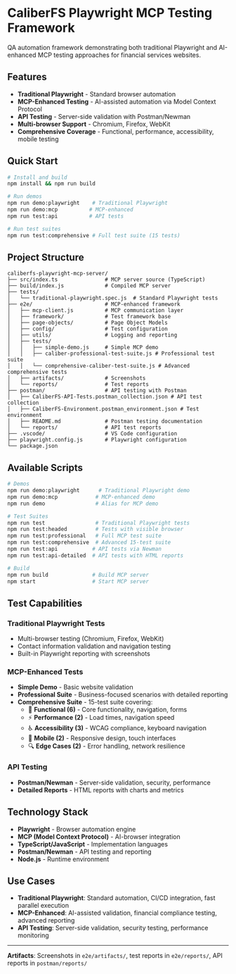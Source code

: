 # CaliberFS Playwright MCP Testing Framework

QA automation framework demonstrating both traditional Playwright and AI-enhanced MCP testing approaches for financial services websites.

## Features

- **Traditional Playwright** - Standard browser automation
- **MCP-Enhanced Testing** - AI-assisted automation via Model Context Protocol  
- **API Testing** - Server-side validation with Postman/Newman
- **Multi-browser Support** - Chromium, Firefox, WebKit
- **Comprehensive Coverage** - Functional, performance, accessibility, mobile testing

## Quick Start

```bash
# Install and build
npm install && npm run build

# Run demos
npm run demo:playwright    # Traditional Playwright
npm run demo:mcp          # MCP-enhanced
npm run test:api          # API tests

# Run test suites
npm run test:comprehensive # Full test suite (15 tests)
```

## Project Structure

```
caliberfs-playwright-mcp-server/
├── src/index.ts               # MCP server source (TypeScript)
├── build/index.js             # Compiled MCP server
├── tests/
│   └── traditional-playwright.spec.js  # Standard Playwright tests
├── e2e/                       # MCP-enhanced framework
│   ├── mcp-client.js          # MCP communication layer
│   ├── framework/             # Test framework base
│   ├── page-objects/          # Page Object Models
│   ├── config/                # Test configuration
│   ├── utils/                 # Logging and reporting
│   ├── tests/
│   │   ├── simple-demo.js     # Simple MCP demo
│   │   ├── caliber-professional-test-suite.js # Professional test suite
│   │   └── comprehensive-caliber-test-suite.js # Advanced comprehensive tests
│   ├── artifacts/             # Screenshots
│   └── reports/               # Test reports
├── postman/                   # API testing with Postman
│   ├── CaliberFS-API-Tests.postman_collection.json # API test collection
│   ├── CaliberFS-Environment.postman_environment.json # Test environment
│   ├── README.md              # Postman testing documentation
│   └── reports/               # API test reports
├── .vscode/                   # VS Code configuration
├── playwright.config.js       # Playwright configuration
└── package.json
```

## Available Scripts

```bash
# Demos
npm run demo:playwright      # Traditional Playwright demo
npm run demo:mcp            # MCP-enhanced demo
npm run demo                # Alias for MCP demo

# Test Suites  
npm run test                # Traditional Playwright tests
npm run test:headed         # Tests with visible browser
npm run test:professional   # Full MCP test suite
npm run test:comprehensive  # Advanced 15-test suite
npm run test:api           # API tests via Newman
npm run test:api-detailed  # API tests with HTML reports

# Build
npm run build              # Build MCP server
npm start                  # Start MCP server
```

## Test Capabilities

### Traditional Playwright Tests
- Multi-browser testing (Chromium, Firefox, WebKit)
- Contact information validation and navigation testing
- Built-in Playwright reporting with screenshots

### MCP-Enhanced Tests  
- **Simple Demo** - Basic website validation
- **Professional Suite** - Business-focused scenarios with detailed reporting
- **Comprehensive Suite** - 15-test suite covering:
  - 🔧 **Functional (6)** - Core functionality, navigation, forms
  - ⚡ **Performance (2)** - Load times, navigation speed  
  - ♿ **Accessibility (3)** - WCAG compliance, keyboard navigation
  - 📱 **Mobile (2)** - Responsive design, touch interfaces
  - 🔍 **Edge Cases (2)** - Error handling, network resilience

### API Testing
- **Postman/Newman** - Server-side validation, security, performance
- **Detailed Reports** - HTML reports with charts and metrics

## Technology Stack

- **Playwright** - Browser automation engine
- **MCP (Model Context Protocol)** - AI-browser integration
- **TypeScript/JavaScript** - Implementation languages  
- **Postman/Newman** - API testing and reporting
- **Node.js** - Runtime environment

## Use Cases

- **Traditional Playwright**: Standard automation, CI/CD integration, fast parallel execution
- **MCP-Enhanced**: AI-assisted validation, financial compliance testing, advanced reporting
- **API Testing**: Server-side validation, security testing, performance monitoring

---

**Artifacts**: Screenshots in `e2e/artifacts/`, test reports in `e2e/reports/`, API reports in `postman/reports/`
